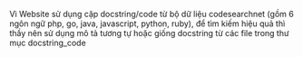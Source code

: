 Vì Website sử dụng cặp docstring/code từ bộ dữ liệu codesearchnet (gồm 6 ngôn ngữ php, go, java, javascript, python, ruby), để tìm kiếm hiệu quả thì thầy nên sử dụng mô tả tương tự hoặc giống docstring từ các file trong thư mục docstring_code

